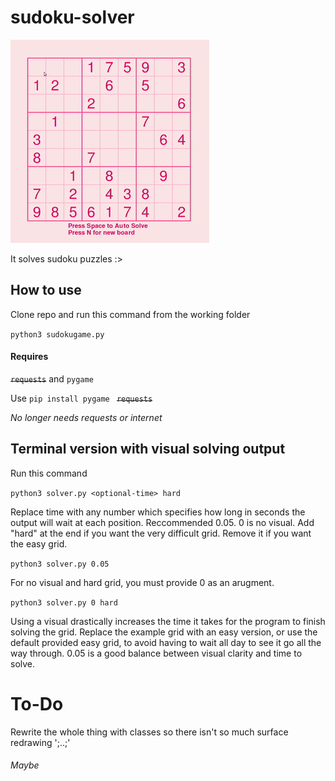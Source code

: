 # sudoku-solver

<img src="./PyGameComponents/sudokuboardn.gif">

It solves sudoku puzzles :>



## How to use

Clone repo and run this command from the working folder

```python3 sudokugame.py```


#### Requires
 
~~`requests`~~ and `pygame`

Use 
```pip install pygame ``` ~~```requests```~~

*No longer needs requests or internet*


## Terminal version with visual solving output

Run this command


```python3 solver.py <optional-time> hard```

Replace time with any number which specifies how long in seconds the output will wait at each position. Reccommended 0.05. 0 is no visual.
Add "hard" at the end if you want the very difficult grid. Remove it if you want the easy grid.

```python3 solver.py 0.05```

For no visual and hard grid, you must provide 0 as an arugment.

```python3 solver.py 0 hard```


Using a visual drastically increases the time it takes for the program to finish solving the grid. Replace the example grid with an easy
version, or use the default provided easy grid, to avoid having to wait all day to see it go all the way through.
0.05 is a good balance between visual clarity and time to solve.




# To-Do
Rewrite the whole thing with classes so there isn't so much surface redrawing ';..;'

###### Maybe

